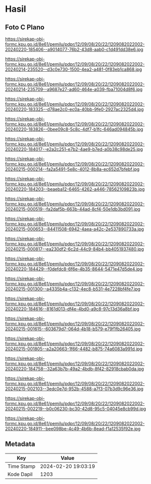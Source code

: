 # Hasil

## Foto C Plano

https://sirekap-obj-formc.kpu.go.id/8e61/pemilu/pdpr/12/09/08/20/22/1209082022002-20240220-185406--a9014077-76b2-43d8-aab0-c1d491dd38e6.jpg

https://sirekap-obj-formc.kpu.go.id/8e61/pemilu/pdpr/12/09/08/20/22/1209082022002-20240214-235520--d3c0e730-1500-4ea2-a481-0f83eb1ca868.jpg

https://sirekap-obj-formc.kpu.go.id/8e61/pemilu/pdpr/12/09/08/20/22/1209082022002-20240214-235709--a9687e27-ad60-464e-a039-fba71004d8f6.jpg

https://sirekap-obj-formc.kpu.go.id/8e61/pemilu/pdpr/12/09/08/20/22/1209082022002-20240220-183325--d78ae2c0-ec0a-40bb-9fe0-2927ac2325d4.jpg

https://sirekap-obj-formc.kpu.go.id/8e61/pemilu/pdpr/12/09/08/20/22/1209082022002-20240220-183826--0bee09c8-5c8c-4df7-b1fc-646ad094845b.jpg

https://sirekap-obj-formc.kpu.go.id/8e61/pemilu/pdpr/12/09/08/20/22/1209082022002-20240220-184017--e2a2c251-e7b2-4ae9-b7ed-a0b38c98de25.jpg

https://sirekap-obj-formc.kpu.go.id/8e61/pemilu/pdpr/12/09/08/20/22/1209082022002-20240215-000214--fa2a5491-5e8c-4012-8b8a-ec652d7bfebf.jpg

https://sirekap-obj-formc.kpu.go.id/8e61/pemilu/pdpr/12/09/08/20/22/1209082022002-20240220-184203--beaeba12-6465-4262-a446-78562109823b.jpg

https://sirekap-obj-formc.kpu.go.id/8e61/pemilu/pdpr/12/09/08/20/22/1209082022002-20240215-000519--fa2daf5b-663b-44ad-8cf4-50e1db3bd091.jpg

https://sirekap-obj-formc.kpu.go.id/8e61/pemilu/pdpr/12/09/08/20/22/1209082022002-20240215-000653--84411508-6942-4aea-a42c-2e537890733a.jpg

https://sirekap-obj-formc.kpu.go.id/8e61/pemilu/pdpr/12/09/08/20/22/1209082022002-20240215-000817--ea230df2-6c2d-44c9-84b4-bb4051937480.jpg

https://sirekap-obj-formc.kpu.go.id/8e61/pemilu/pdpr/12/09/08/20/22/1209082022002-20240220-184429--f0defdc8-6f6e-4b35-8644-5471e47d5de4.jpg

https://sirekap-obj-formc.kpu.go.id/8e61/pemilu/pdpr/12/09/08/20/22/1209082022002-20240215-001300--a4335b4a-c132-4ec8-b531-4e7228bf4fe7.jpg

https://sirekap-obj-formc.kpu.go.id/8e61/pemilu/pdpr/12/09/08/20/22/1209082022002-20240220-184616--8161d013-df4e-4bd0-a9c8-97c13d36a8bf.jpg

https://sirekap-obj-formc.kpu.go.id/8e61/pemilu/pdpr/12/09/08/20/22/1209082022002-20240215-001615--603679d7-064d-4b18-b579-e79f1fb26405.jpg

https://sirekap-obj-formc.kpu.go.id/8e61/pemilu/pdpr/12/09/08/20/22/1209082022002-20240215-001805--a2a20663-1f66-4482-b875-74a6083a991d.jpg

https://sirekap-obj-formc.kpu.go.id/8e61/pemilu/pdpr/12/09/08/20/22/1209082022002-20240220-184758--32a63b7b-49a2-4bdb-8f42-82918cbab0da.jpg

https://sirekap-obj-formc.kpu.go.id/8e61/pemilu/pdpr/12/09/08/20/22/1209082022002-20240215-002103--3edc0e7d-952b-4588-a7f3-07b3d9c96e36.jpg

https://sirekap-obj-formc.kpu.go.id/8e61/pemilu/pdpr/12/09/08/20/22/1209082022002-20240215-002219--b0c06230-bc30-42d8-95c5-04045e8cb99d.jpg

https://sirekap-obj-formc.kpu.go.id/8e61/pemilu/pdpr/12/09/08/20/22/1209082022002-20240220-184911--bee098be-4c49-4b6b-8ead-f1a12535f92e.jpg


## Metadata

| Key        | Value               |
| ---------- | ------------------- |
| Time Stamp | 2024-02-20 19:03:19 |
| Kode Dapil | 1203                |



